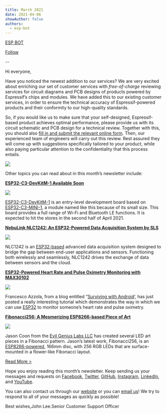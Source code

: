 ```yaml
---
title: March 2021
date: 2021-04-06
showAuthor: false
authors: 
  - esp-bot
---
```

[ESP BOT](https://medium.com/@espbot?source=post_page-----50fc95779025--------------------------------)

[Follow](https://medium.com/m/signin?actionUrl=https%3A%2F%2Fmedium.com%2F_%2Fsubscribe%2Fuser%2F71611a95e5c4&operation=register&redirect=https%3A%2F%2Fblog.espressif.com%2Fmarch-2021-50fc95779025&user=ESP+BOT&userId=71611a95e5c4&source=post_page-71611a95e5c4----50fc95779025---------------------post_header-----------)

--

Hi everyone,

Have you noticed the newest addition to our services? We are very excited about enriching our set of customer services with *free-of-charge* reviewing services for circuit diagrams and PCB designs of products powered by Espressif’s chips and modules. We have added this to our existing customer services, in order to ensure the technical accuracy of Espressif-powered products and their conformity to our high-quality standards.

So, if you would like us to make sure that your self-designed, Espressif-based product achieves optimal performance, please provide us with its circuit schematic and PCB design for a technical review. Together with this, you should also [fill in and submit the relevant online form](https://www.espressif.com/en/contact-us/circuit-schematic-pcb-design-review). Then, our experienced team of engineers will carry out this review. Rest assured they will come up with suggestions specifically tailored to your product, while also paying particular attention to the confidentiality that this process entails.

![](https://miro.medium.com/v2/resize:fit:640/format:webp/0*_vXZqYAjVTjEHbra.png)

Other topics you can read about in this month’s newsletter include:

[__ESP32-C3-DevKitM-1 Available Soon__ ](https://www.espressif.com/en/news/ESP32-C3-DevKitM-1)

![](https://miro.medium.com/v2/resize:fit:640/format:webp/0*KHQbgAOJs0kscaE0.png)

[ESP32-C3-DevKitM-1](https://docs.espressif.com/projects/esp-idf/en/latest/esp32c3/hw-reference/esp32c3/user-guide-devkitm-1.html) is an entry-level development board based on [ESP32-C3-MINI-1](https://www.espressif.com/sites/default/files/documentation/esp32-c3-mini-1_datasheet_en.pdf), a module named like this because of its small size. This board provides a full range of Wi-Fi and Bluetooth LE functions. It is expected to hit the stores in the second half of April 2021.

[__NebuLink NLC1242: An ESP32-Powered Data Acquisition System by SLS__ ](https://www.espressif.com/en/news/NebuLink)

![](https://miro.medium.com/v2/resize:fit:640/format:webp/0*OsWrV4EhoaDCE_hh.png)

NLC1242 is an [ESP32-based](https://www.espressif.com/en/products/modules/esp32) advanced data acquisition system designed to bridge the gap between end-user applications and sensors. Functioning both wirelessly and seamlessly, NLC1242 drives the exchange of data between sensors and the cloud.

[__ESP32-Powered Heart Rate and Pulse Oximetry Monitoring with MAX30102__ ](https://www.espressif.com/en/news/ESP32_and_MAX30102)

![](https://miro.medium.com/v2/resize:fit:640/format:webp/0*d7qUZsEYOZKBQZX2.png)

Francesco Azzola, from a blog entitled “[Surviving with Android](https://www.survivingwithandroid.com/esp32-heart-rate-pulse-oximetery-with-max30102/)’, has just posted a really interesting tutorial which demonstrates the way in which we can use [ESP32](https://www.espressif.com/en/products/socs/esp32) to monitor someone’s heart rate and pulse oximetry.

[__Fibonacci256: A Mesmerizing ESP8266-based Piece of Art__ ](https://www.espressif.com/en/news/Fibonacci256)

![](https://miro.medium.com/v2/resize:fit:640/format:webp/0*SPLOgLHyjlTrd5fN.png)

Jason Coon from the [Evil Genius Labs LLC](https://www.tindie.com/stores/jasoncoon/) has created several LED art pieces in a Fibonacci pattern. Jason’s latest work, Fibonacci256, is an [ESP8266-powered](https://www.espressif.com/en/products/socs/esp8266), 166mm disc, with 256 RGB LEDs that are surface-mounted in a flower-like Fibonacci layout.

[Read More >](https://www.espressif.com/en/company/newsroom/news)

Hope you enjoy reading this month’s newsletter. Keep sending us your messages and requests on [Facebook](https://espressif.us15.list-manage.com/track/click?u=40830afd8eb6f70ab5e47b7a4&id=c4a255994f&e=309e9b0452), [Twitter](https://espressif.us15.list-manage.com/track/click?u=40830afd8eb6f70ab5e47b7a4&id=65227f5ce9&e=309e9b0452), [GitHub](https://github.com/espressif), [Instagram](https://espressif.us15.list-manage.com/track/click?u=40830afd8eb6f70ab5e47b7a4&id=7a5d88fa55&e=309e9b0452), [LinkedIn](https://espressif.us15.list-manage.com/track/click?u=40830afd8eb6f70ab5e47b7a4&id=4a49c35eb3&e=309e9b0452), and [YouTube](https://espressif.us15.list-manage.com/track/click?u=40830afd8eb6f70ab5e47b7a4&id=60d3d0280a&e=309e9b0452).

You can also contact us through our [website](https://www.espressif.com/en/contact-us/sales-questions) or you can [email us](mailto://newsletter@espressif.com)! We try to respond to all of your messages as quickly as possible!

Best wishes,John Lee.Senior Customer Support Officer
